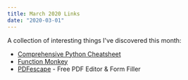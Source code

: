 ```yaml
---
title: March 2020 Links
date: "2020-03-01"
---
```


A collection of interesting things I've discovered this month:

- [Comprehensive Python Cheatsheet](https://gto76.github.io/python-cheatsheet/)
- [Function Monkey](https://functionmonkey.azurefromthetrenches.com/)
- [PDFescape](https://www.pdfescape.com/) - Free PDF Editor & Form Filler
